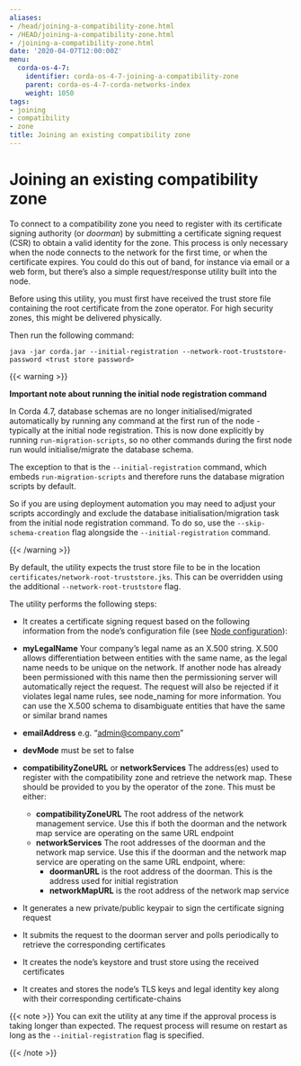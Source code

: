 ```yaml
---
aliases:
- /head/joining-a-compatibility-zone.html
- /HEAD/joining-a-compatibility-zone.html
- /joining-a-compatibility-zone.html
date: '2020-04-07T12:00:00Z'
menu:
  corda-os-4-7:
    identifier: corda-os-4-7-joining-a-compatibility-zone
    parent: corda-os-4-7-corda-networks-index
    weight: 1050
tags:
- joining
- compatibility
- zone
title: Joining an existing compatibility zone
---
```





# Joining an existing compatibility zone

To connect to a compatibility zone you need to register with its certificate signing authority (or *doorman*) by
submitting a certificate signing request (CSR) to obtain a valid identity for the zone. This process is only necessary
when the node connects to the network for the first time, or when the certificate expires. You could do this out of
band, for instance via email or a web form, but there’s also a simple request/response utility built into the node.

Before using this utility, you must first have received the trust store file containing the root certificate from the
zone operator. For high security zones, this might be delivered physically.

Then run the following command:

`java -jar corda.jar --initial-registration --network-root-truststore-password <trust store password>`

{{< warning >}}

**Important note about running the initial node registration command**

In Corda 4.7, database schemas are no longer initialised/migrated automatically by running any command at the first run of the node - typically at the initial node registration. This is now done explicitly by running `run-migration-scripts`, so no other commands during the first node run would initialise/migrate the database schema.

The exception to that is the `--initial-registration` command, which embeds `run-migration-scripts` and therefore runs the database migration scripts by default.

So if you are using deployment automation you may need to adjust your scripts accordingly and exclude the database initialisation/migration task from the initial node registration command. To do so, use the `--skip-schema-creation` flag alongside the `--initial-registration` command.


{{< /warning >}}

By default, the utility expects the trust store file to be in the location `certificates/network-root-truststore.jks`.
This can be overridden using the additional `--network-root-truststore` flag.

The utility performs the following steps:


* It creates a certificate signing request based on the following information from the node’s configuration file (see
[Node configuration](corda-configuration-file.md)):
* **myLegalName** Your company’s legal name as an X.500 string. X.500 allows differentiation between entities with the same
name, as the legal name needs to be unique on the network. If another node has already been permissioned with this
name then the permissioning server will automatically reject the request. The request will also be rejected if it
violates legal name rules, see node_naming for more information. You can use the X.500 schema to disambiguate
entities that have the same or similar brand names
* **emailAddress** e.g. “[admin@company.com](mailto:admin@company.com)”
* **devMode** must be set to false
* **compatibilityZoneURL** or **networkServices** The address(es) used to register with the compatibility zone and
retrieve the network map. These should be provided to you by the operator of the zone. This must be either:
    * **compatibilityZoneURL** The root address of the network management service. Use this if both the doorman and the
network map service are operating on the same URL endpoint
    * **networkServices** The root addresses of the doorman and the network map service. Use this if the doorman and the
network map service are operating on the same URL endpoint, where:
        * **doormanURL** is the root address of the doorman. This is the address used for initial registration
        * **networkMapURL** is the root address of the network map service






* It generates a new private/public keypair to sign the certificate signing request
* It submits the request to the doorman server and polls periodically to retrieve the corresponding certificates
* It creates the node’s keystore and trust store using the received certificates
* It creates and stores the node’s TLS keys and legal identity key along with their corresponding certificate-chains

{{< note >}}
You can exit the utility at any time if the approval process is taking longer than expected. The request
process will resume on restart as long as the `--initial-registration` flag is specified.

{{< /note >}}

